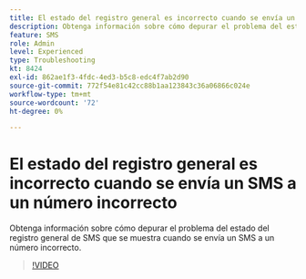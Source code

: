 ```yaml
---
title: El estado del registro general es incorrecto cuando se envía un SMS a un número incorrecto
description: Obtenga información sobre cómo depurar el problema del estado del registro general de SMS que se muestra cuando se envía un SMS a un número incorrecto.
feature: SMS
role: Admin
level: Experienced
type: Troubleshooting
kt: 8424
exl-id: 862ae1f3-4fdc-4ed3-b5c8-edc4f7ab2d90
source-git-commit: 772f54e81c42cc88b1aa123843c36a06866c024e
workflow-type: tm+mt
source-wordcount: '72'
ht-degree: 0%

---
```


# El estado del registro general es incorrecto cuando se envía un SMS a un número incorrecto

Obtenga información sobre cómo depurar el problema del estado del registro general de SMS que se muestra cuando se envía un SMS a un número incorrecto.

>[!VIDEO](https://video.tv.adobe.com/v/335980?quality=12)
